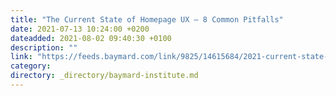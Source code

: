 ```yaml
---
title: "The Current State of Homepage UX – 8 Common Pitfalls"
date: 2021-07-13 10:24:00 +0200
dateadded: 2021-08-02 09:40:30 +0100
description: ""
link: "https://feeds.baymard.com/link/9825/14615684/2021-current-state-of-ecommerce-homepage-ux"
category:
directory: _directory/baymard-institute.md
---
```


